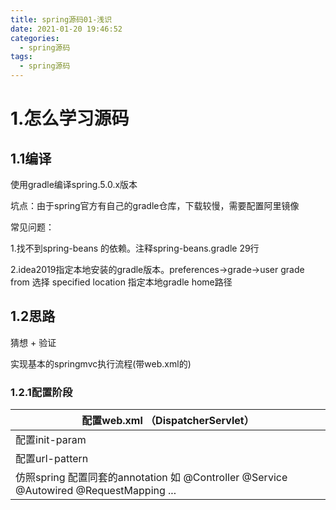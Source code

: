 ```yaml
---
title: spring源码01-浅识
date: 2021-01-20 19:46:52
categories:
  - spring源码
tags:
  - spring源码
---
```


# 1.怎么学习源码

## 1.1编译

使用gradle编译spring.5.0.x版本

坑点：由于spring官方有自己的gradle仓库，下载较慢，需要配置阿里镜像

常见问题：

1.找不到spring-beans 的依赖。注释spring-beans.gradle 29行

2.idea2019指定本地安装的gradle版本。preferences->grade->user grade from 选择 specified location 指定本地gradle home路径

## 1.2思路

猜想 + 验证

实现基本的springmvc执行流程(带web.xml的)

### 1.2.1配置阶段

| 配置web.xml （DispatcherServlet）                            |
| ------------------------------------------------------------ |
| 配置init-param                                               |
| 配置url-pattern                                              |
| 仿照spring 配置同套的annotation 如 @Controller @Service @Autowired @RequestMapping ... |

